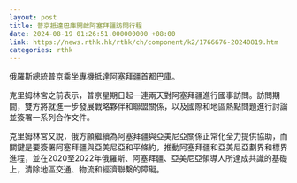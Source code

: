```yaml
---
layout: post
title: 普京抵達巴庫開啟阿塞拜疆訪問行程
date: 2024-08-19 01:26:51.000000000 +08:00
link: https://news.rthk.hk/rthk/ch/component/k2/1766676-20240819.htm
categories: rthk
---
```


俄羅斯總統普京乘坐專機抵達阿塞拜疆首都巴庫。

克里姆林宮之前表示，普京星期日起一連兩天對阿塞拜疆進行國事訪問。訪問期間，雙方將就進一步發展戰略夥伴和聯盟關係，以及國際和地區熱點問題進行討論並簽署一系列合作文件。

克里姆林宮又說，俄方願繼續為阿塞拜疆與亞美尼亞關係正常化全力提供協助，而關鍵是要簽署阿塞拜疆與亞美尼亞和平條約，推動阿塞拜疆和亞美尼亞劃界和標界進程，並在2020至2022年俄羅斯、阿塞拜疆、亞美尼亞領導人所達成共識的基礎上，清除地區交通、物流和經濟聯繫的障礙。

